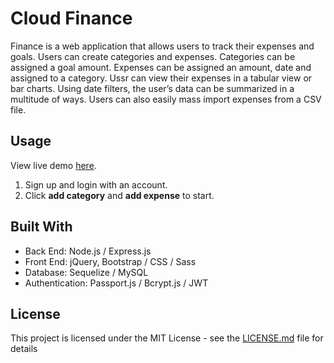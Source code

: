 # Cloud Finance

Finance is a web application that allows users to track their expenses and goals. Users can create categories and expenses. Categories can be assigned a goal amount. Expenses can be assigned an amount, date and assigned to a category. Ussr can view their expenses in a tabular view or bar charts. Using date filters, the user’s data can be summarized in a multitude of ways. Users can also easily mass import expenses from a CSV file.

## Usage

View live demo [here](https://cloud-finance.herokuapp.com/).

1. Sign up and login with an account.
2. Click **add category** and **add expense** to start.

## Built With

- Back End: Node.js / Express.js
- Front End: jQuery, Bootstrap / CSS / Sass
- Database: Sequelize / MySQL
- Authentication: Passport.js / Bcrypt.js / JWT

## License

This project is licensed under the MIT License - see the [LICENSE.md](https://github.com/doanja/Cloud-Finance/blob/master/LICENSE) file for details
